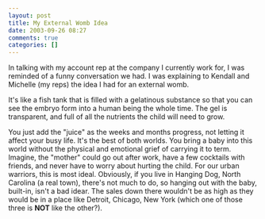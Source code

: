 ```yaml
---
layout: post
title: My External Womb Idea
date: 2003-09-26 08:27
comments: true
categories: []
---
```

In talking with my account rep at the company I currently work for, I was reminded of a funny conversation we had. I was explaining to Kendall and Michelle (my reps) the idea I had for an external womb.

It's like a fish tank that is filled with a gelatinous substance so that you can see the embryo form into a human being the whole time. The gel is transparent, and full of all the nutrients the child will need to grow.

You just add the "juice" as the weeks and months progress, not letting it affect your busy life. It's the best of both worlds. You bring a baby into this world without the physical and emotional grief of carrying it to term. Imagine, the "mother" could go out after work, have a few cocktails with friends, and never have to worry about hurting the child. For our urban warriors, this is most ideal. Obviously, if you live in Hanging Dog, North Carolina (a real town), there's not much to do, so hanging out with the baby, built-in, isn't a bad idear. The sales down there wouldn't be as high as they would be in a place like Detroit, Chicago, New York (which one of those three is <strong>NOT</strong> like the other?).
